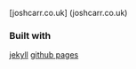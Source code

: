[joshcarr.co.uk] (joshcarr.co.uk) 

### Built with
[jekyll](https://jekyllrb.com/)
[github pages](https://pages.github.com/)
